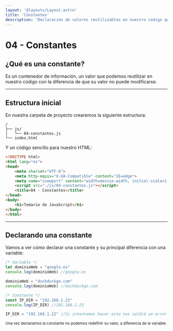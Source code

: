 ```yaml
---
layout: '@layouts/Layout.astro'
title: 'Constantes'
description: 'Declaración de valores reutilizables en nuestro código que no puede modificarse'
---
```


# 04 - Constantes

## ¿Qué es una constante?

Es un contenedor de información, un valor que podemos reutilizar en nuestro código con la diferencia de que su valor no puede modificarse.

<hr>

## Estructura inicial

En nuestra carpeta de proyecto crearemos la siguiente estructura:

```
/
├── js/
│   └── 04-constantes.js
└── index.html
```

Y un código sencillo para nuestro HTML:

```html
<!DOCTYPE html>
<html lang="es">
<head>
    <meta charset="UTF-8">
    <meta http-equiv="X-UA-Compatible" content="IE=edge">
    <meta name="viewport" content="width=device-width, initial-scale=1.0">
    <script src="./js/04-constantes.js"></script>
    <title>04 - Constantes</title>
</head>
<body>
    <h1>Temario de JavaScript</h1>
</body>
</html>
```

<hr>

## Declarando una constante

Vamos a ver cómo declarar una constante y su principal diferencia con una variable:

```js
/* Variable */
let dominioWeb = "google.es"
console.log(dominioWeb) //google.es

dominioWeb = "duckduckgo.com"
console.log(dominioWeb) //duckduckgo.com

/* Constante */
const IP_DIR = "192.168.1.23"
console.log(IP_DIR) //192.168.1.23

IP_DIR = "192.168.1.22" //Si intentamos hacer esto nos saldrá un error en la consola.
```
<small>Una vez declaramos la constante no podemos redefinir su valor, a diferencia de la variable.</small>
